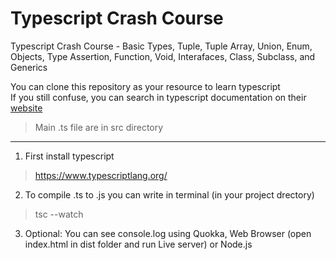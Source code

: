 # Typescript Crash Course
Typescript Crash Course - Basic Types, Tuple, Tuple Array, Union, Enum, Objects, Type Assertion, Function, Void, Interafaces, Class, Subclass, and Generics

You can clone this repository as your resource to learn typescript<br>
If you still confuse, you can search in typescript documentation on their [website](https://www.typescriptlang.org/)

> Main .ts file are in src directory

---

1. First install typescript
> https://www.typescriptlang.org/
2. To compile .ts to .js you can write in terminal (in your project drectory)
> tsc --watch
3. Optional: You can see console.log using Quokka, Web Browser (open index.html in dist folder and run Live server) or Node.js
